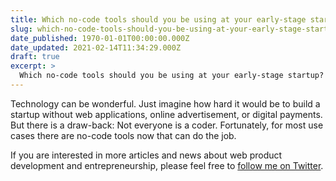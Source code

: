 ```yaml
---
title: Which no-code tools should you be using at your early-stage startup
slug: which-no-code-tools-should-you-be-using-at-your-early-stage-startup
date_published: 1970-01-01T00:00:00.000Z
date_updated: 2021-02-14T11:34:29.000Z
draft: true
excerpt: >
  Which no-code tools should you be using at your early-stage startup?
---
```


Technology can be wonderful. Just imagine how hard it would be to build a startup without web applications, online advertisement, or digital payments. But there is a draw-back: Not everyone is a coder. Fortunately, for most use cases there are no-code tools now that can do the job.

If you are interested in more articles and news about web product development and entrepreneurship, please feel free to [follow me on Twitter](https://twitter.com/intent/follow?original_referer=https%253A%252F%252Fstartup-cto.net%252F&ref_src=twsrc%5Etfw&region=follow_link&screen_name=The_Startup_CTO&tw_p=followbutton).

